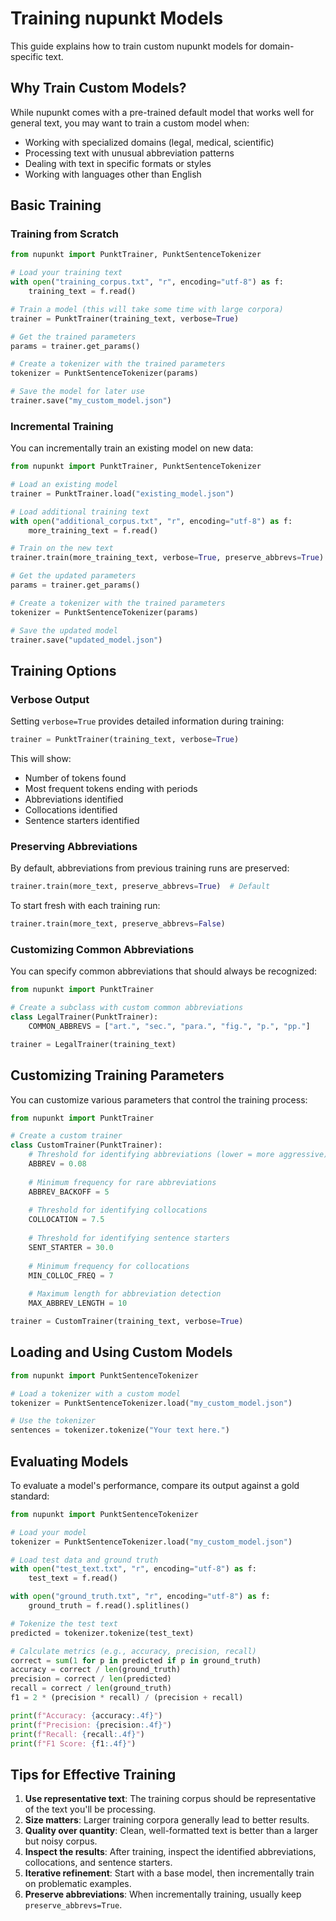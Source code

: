 # Training nupunkt Models

This guide explains how to train custom nupunkt models for domain-specific text.

## Why Train Custom Models?

While nupunkt comes with a pre-trained default model that works well for general text, you may want to train a custom model when:

- Working with specialized domains (legal, medical, scientific)
- Processing text with unusual abbreviation patterns
- Dealing with text in specific formats or styles
- Working with languages other than English

## Basic Training

### Training from Scratch

```python
from nupunkt import PunktTrainer, PunktSentenceTokenizer

# Load your training text
with open("training_corpus.txt", "r", encoding="utf-8") as f:
    training_text = f.read()

# Train a model (this will take some time with large corpora)
trainer = PunktTrainer(training_text, verbose=True)

# Get the trained parameters
params = trainer.get_params()

# Create a tokenizer with the trained parameters
tokenizer = PunktSentenceTokenizer(params)

# Save the model for later use
trainer.save("my_custom_model.json")
```

### Incremental Training

You can incrementally train an existing model on new data:

```python
from nupunkt import PunktTrainer, PunktSentenceTokenizer

# Load an existing model
trainer = PunktTrainer.load("existing_model.json")

# Load additional training text
with open("additional_corpus.txt", "r", encoding="utf-8") as f:
    more_training_text = f.read()

# Train on the new text
trainer.train(more_training_text, verbose=True, preserve_abbrevs=True)

# Get the updated parameters
params = trainer.get_params()

# Create a tokenizer with the trained parameters
tokenizer = PunktSentenceTokenizer(params)

# Save the updated model
trainer.save("updated_model.json")
```

## Training Options

### Verbose Output

Setting `verbose=True` provides detailed information during training:

```python
trainer = PunktTrainer(training_text, verbose=True)
```

This will show:
- Number of tokens found
- Most frequent tokens ending with periods
- Abbreviations identified
- Collocations identified
- Sentence starters identified

### Preserving Abbreviations

By default, abbreviations from previous training runs are preserved:

```python
trainer.train(more_text, preserve_abbrevs=True)  # Default
```

To start fresh with each training run:

```python
trainer.train(more_text, preserve_abbrevs=False)
```

### Customizing Common Abbreviations

You can specify common abbreviations that should always be recognized:

```python
from nupunkt import PunktTrainer

# Create a subclass with custom common abbreviations
class LegalTrainer(PunktTrainer):
    COMMON_ABBREVS = ["art.", "sec.", "para.", "fig.", "p.", "pp."]

trainer = LegalTrainer(training_text)
```

## Customizing Training Parameters

You can customize various parameters that control the training process:

```python
from nupunkt import PunktTrainer

# Create a custom trainer
class CustomTrainer(PunktTrainer):
    # Threshold for identifying abbreviations (lower = more aggressive)
    ABBREV = 0.08
    
    # Minimum frequency for rare abbreviations
    ABBREV_BACKOFF = 5
    
    # Threshold for identifying collocations
    COLLOCATION = 7.5
    
    # Threshold for identifying sentence starters
    SENT_STARTER = 30.0
    
    # Minimum frequency for collocations
    MIN_COLLOC_FREQ = 7
    
    # Maximum length for abbreviation detection
    MAX_ABBREV_LENGTH = 10

trainer = CustomTrainer(training_text, verbose=True)
```

## Loading and Using Custom Models

```python
from nupunkt import PunktSentenceTokenizer

# Load a tokenizer with a custom model
tokenizer = PunktSentenceTokenizer.load("my_custom_model.json")

# Use the tokenizer
sentences = tokenizer.tokenize("Your text here.")
```

## Evaluating Models

To evaluate a model's performance, compare its output against a gold standard:

```python
from nupunkt import PunktSentenceTokenizer

# Load your model
tokenizer = PunktSentenceTokenizer.load("my_custom_model.json")

# Load test data and ground truth
with open("test_text.txt", "r", encoding="utf-8") as f:
    test_text = f.read()

with open("ground_truth.txt", "r", encoding="utf-8") as f:
    ground_truth = f.read().splitlines()

# Tokenize the test text
predicted = tokenizer.tokenize(test_text)

# Calculate metrics (e.g., accuracy, precision, recall)
correct = sum(1 for p in predicted if p in ground_truth)
accuracy = correct / len(ground_truth)
precision = correct / len(predicted)
recall = correct / len(ground_truth)
f1 = 2 * (precision * recall) / (precision + recall)

print(f"Accuracy: {accuracy:.4f}")
print(f"Precision: {precision:.4f}")
print(f"Recall: {recall:.4f}")
print(f"F1 Score: {f1:.4f}")
```

## Tips for Effective Training

1. **Use representative text**: The training corpus should be representative of the text you'll be processing.
2. **Size matters**: Larger training corpora generally lead to better results.
3. **Quality over quantity**: Clean, well-formatted text is better than a larger but noisy corpus.
4. **Inspect the results**: After training, inspect the identified abbreviations, collocations, and sentence starters.
5. **Iterative refinement**: Start with a base model, then incrementally train on problematic examples.
6. **Preserve abbreviations**: When incrementally training, usually keep `preserve_abbrevs=True`.